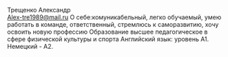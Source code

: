 Трещенко Александр    
Alex-tre1989@mail.ru
О себе:комуникабельный, легко обучаемый, умею работать в команде, ответственный, стремлюсь к саморазвитию, хочу освоить новую профессию
Образование высшее педагогическое в сфере физической культуры и спорта
Английский язык: уровень А1. Немецкий - А2.
